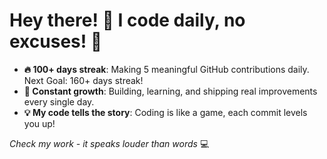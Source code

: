 # Hey there! 👋 I code daily, no excuses! 🚀

- **🔥 100+ days streak**: Making 5 meaningful GitHub contributions daily. Next Goal: 160+ days streak! 
- **🌱 Constant growth**: Building, learning, and shipping real improvements every single day.
- **💡 My code tells the story**: Coding is like a game, each commit levels you up!

*Check my work - it speaks louder than words* 💻
